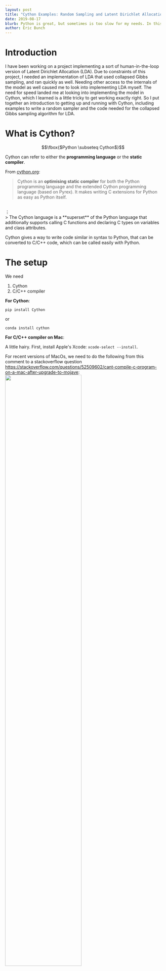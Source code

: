 ```yaml
---
layout: post
title: "Cython Examples: Random Sampling and Latent Dirichlet Allocation"
date: 2019-08-17
blurb: Python is great, but sometimes is too slow for my needs. In this post, we will walk through how to get up and running with Cython, and go through some examples including how to perform fast random sampling--even faster than numpy in some cases!--and will show how to implement the collapsed Gibbs sampler for  Latent Dirichlet Allocation.
author: Eric Bunch
---
```


# Introduction

I have been working on a project implementing a sort of human-in-the-loop version of Latent Dirichlet Allocation (LDA). Due to constraints of this project, I needed an implementation of LDA that used collapsed Gibbs sampling, and ran quickly as well. Needing other access to the internals of the model as well caused me to look into implementing LDA myself. The need for speed landed me at looking into implementing the model in Cython, which I learned is a little tricky to get working exactly right. So I put together an introduction to getting up and running with Cython, including examples to write a random sampler and the code needed for the collapsed Gibbs sampling algorithm for LDA.

# What is Cython?

$$\fbox{$Python \subseteq Cython$}$$

Cython can refer to either the **programming language** or the **static compiler**.

From [cython.org](https://cython.org/):

> Cython is an **optimising static compiler** for both the Python programming language and the extended Cython programming language (based on Pyrex). It makes writing C extensions for Python as easy as Python itself.
<br>
&#8942;
<br>
> The Cython language is a **superset** of the Python language that additionally supports calling C functions and declaring C types on variables and class attributes.


Cython gives a way to write code similar in syntax to Python, that can be converted to C/C++ code, which can be called easily with Python.

# The setup

We need
1. Cython
2. C/C++ compiler


**For Cython**:

`pip install Cython`

or

`conda install cython`

**For C/C++ compiler on Mac**:

A little hairy. First, install Apple's Xcode: `xcode-select --install`.

For recent versions of MacOs, we need to do the following from this comment to a stackoverflow question https://stackoverflow.com/questions/52509602/cant-compile-c-program-on-a-mac-after-upgrade-to-mojave:
<img src="/images/xcode_comment.png" style="width: 70%">


# Cython in a notebook

Running Cython in a notebook is fairly straightforward. To get started, we need to run a cell with this code.

```python
%load_ext Cython
```

Next, we'll go through some examples of simple functinos summing integers.

## Summing integers


```python
def sum_py(x):
    y = 0
    for i in range(x):
        y += i
    return y
```


```cython
%%cython -f -a

# the -f flag forces re-compile
# the -a flag gives output of code profile html

def sum_cy1(x):
    y = 0
    for i in range(x):
        y += i
    return y
```




<img src="/images/sum_cy1_profile.png" style="width: 70%">




```python
%%timeit

sum_py(1000)
```

    62.5 µs ± 1.56 µs per loop (mean ± std. dev. of 7 runs, 10000 loops each)



```python
%%timeit

sum_cy1(1000)
```

    37.6 µs ± 2.29 µs per loop (mean ± std. dev. of 7 runs, 10000 loops each)


We can see that the Cython function is already faster, even though we didn't make any modifications to the code. Next, let's define another Cython function `sum_cy2` where we define the types of the variables `y` and `i`, and see that we can get an even faster function.


```cython
%%cython -f -a

cpdef int sum_cy2(int x):
    cdef int y = 0
    cdef int i
    for i in range(x):
        y += i
    return y
```


<img src="/images/sum_cy2_profile.png" style="width: 70%">





```python
%%timeit

sum_cy2(1000)
```

    177 ns ± 6.95 ns per loop (mean ± std. dev. of 7 runs, 10000000 loops each)


## Executing as script

We can also write Cython code in `.pyx` files, and run the cythonizer to obtain a `.c` file, as well as a shared object `.so` file.

File structure

cython_examples  
+--python_sum.py  
+--cython_sum.pyx  
+--setup.py  

In the file `python_sum.py`:

```python
def sum_py(x):
    y = 0
    for i in range(x):
        y += i
    return y
```

In the file `cython_sum.pyx`:

```python
cpdef int sum_cy(int x):
    cdef int y = 0
    cdef int i
    for i in range(x):
        y += i
    return y
```

In the file `setup.py`:

```python
from distutils.core import setup
from Cython.Build import cythonize

setup(ext_modules = cythonize('cython_sum.pyx'))
```

To build C/C++ file and C object file from `cython_sum.pyx` file, run

```python setup.py build_ext --inplace```

This will create the files `cython_sum.c` and `cython_sum.cpython-36m-darwin.so` in the `cython_examples` directory, as well as a `build` directory.

We can now import the `sum_cy` function the `cython_sum.cpython-36m-darwin.so` object as a python object as follows.


```python
from cython_sum import sum_cy
```


```python
%%timeit

sum_cy(1000)
```

    174 ns ± 2.22 ns per loop (mean ± std. dev. of 7 runs, 10000000 loops each)


## Sampling in Cython

Next we'll explore sampling from a random distribution in Cython. One difficulty in implementing the Gibbs sampler for LDA is that it must iterate through every token of the corpus, form a probability distribution, and draw a single number from that distribution. The distributions must be formed in sequence (and not in parallel); this brings up the need for Cython. If we were drawing many numbers from a single distribution, `numpy` would be a great, fast option, but the unique structure of this model pushes us out of that nice situation. Let's walk through a few sampler functions to compare execution speeds.


```python
# choose random distribution
p = np.random.rand(10)
p = p/p.sum()
p
```




    array([0.19128002, 0.12793938, 0.13950299, 0.0326022 , 0.16675868,
           0.01937576, 0.14768875, 0.07719516, 0.09180864, 0.00584843])




```python
def sample_py(p, n_samples):
    samples = np.zeros(shape=n_samples, dtype='int')
    a = range(p.shape[0])

    for i in range(n_samples):
        samples[i] = np.random.choice(a=a, p=p, size=None)

    return samples
```


```python
%%timeit

samples = sample_py(p=p, n_samples=1000)
```

    23.9 ms ± 2.6 ms per loop (mean ± std. dev. of 7 runs, 10 loops each)



```cython
%%cython -f -a

import numpy as np
cimport numpy as np

cpdef sample_cy(
    np.ndarray[np.float64_t, ndim=1] p,
    int n_samples
):
    samples = np.zeros(shape=n_samples, dtype='int')
    cdef np.ndarray[np.int64_t, ndim=1] a = np.array(range(p.shape[0]), dtype='int')

    for i in range(n_samples):
        samples[i] = np.random.choice(a=a, p=p, size=None)

    return samples
```


<img src="/images/sample_cy_profile.png" style="width: 70%">





```python
%%timeit

samples = sample_cy(p=p, n_samples=1000)
```

    15.7 ms ± 345 µs per loop (mean ± std. dev. of 7 runs, 100 loops each)



```python
a = range(p.shape[0])
```


```python
%%timeit

samples = np.random.choice(a=a, p=p, size=1000)
```

    59.4 µs ± 4.23 µs per loop (mean ± std. dev. of 7 runs, 10000 loops each)



```cython
%%cython -f -a

import numpy as np
cimport numpy as np
from libc.stdlib cimport rand, RAND_MAX


cdef int searchsorted(double[:] arr, int length, double value) nogil:
    '''
    Bisection search (c.f. numpy.searchsorted)
    Find the index into sorted array `arr` of length `length` such that, if
    `value` were inserted before the index, the order of `arr` would be
    preserved.
    '''
    cdef int imin, imax, imid
    imin = 0
    imax = length
    while imin < imax:
        imid = imin + ((imax - imin) >> 1)
        if value > arr[imid]:
            imin = imid + 1
        else:
            imax = imid
    return imin


cpdef sample_cy_2(
    np.ndarray[np.float64_t, ndim=1] p,
    int n_samples
):
    cdef int i
    cdef double r
    cdef int[:] samples = np.zeros(shape=n_samples, dtype=np.intc)
    cdef int length = p.shape[0]

    cdef double[:] p_cumsum = p.cumsum()

    try:
        with nogil:
            for i in range(n_samples):
                r = (<double>rand()/(<double>RAND_MAX))
                samples[i] = searchsorted(p_cumsum, length, r)

        samples_out = np.array(samples, dtype='int')

        return samples_out
    except Exception as e:
        return f'exception in sample_cy_2 {e}'
```




<img src="/images/sample_cy2_profile.png" style="width: 70%">



```python
%%timeit

samples = sample_cy_2(p=p, n_samples=1000)
```

    34.1 µs ± 4.85 µs per loop (mean ± std. dev. of 7 runs, 10000 loops each)


# LDA in Cython

We implement LDA using collapsed Gibbs sampling. For this, the output of the model is a topic assignment for each occurrence of each word in the corpus.

$$
\begin{aligned}
W& - \text{number of words in corpus (unique count)}\\
D& - \text{number of documents in corpus}\\
T& - \text{number of topics}\\
C^{WT}& - \text{word-topic count matrix}\\
C^{DT}& - \text{document-topic count matrix}\\
\beta& - \text{parameter for word topic prior}\\
\alpha& - \text{parameter for topic document prior}
\end{aligned}
$$

First, topic assignemnts are randomly initialized. This model is updated iteratively in the following way. For each word $w$ in the corpus, let $t$ be the topic currently assigned to $w$, and $d$ be the document $w$ is in.

1. Decrement $C^{WT}_{w, t}$ by 1
2. Decrement $C^{DT}_{d, t}$ by 1
3. Form the distribution over topics ${\bf z} = z_1, z_2, ..., z_T$

$$
P(z_j) \varpropto \frac{C^{WT}_{w, j}+\beta}{\sum\limits_{w=1}^W C^{WT}_{w, j} + W\beta} \frac{C^{DT}_{d, j}+\alpha}{\sum\limits_{t=1}^{T}C^{DT}_{d, t}+T\alpha}
$$

4. Draw from $P({\bf z})$ to get new topic $t'$
1. Increment $C^{WT}_{w, t'}$ by 1
2. Increment $C^{DT}_{d, t'}$ by 1


```python
corpus = [
    'i like to code python and cython for data science',
    'cython is pretty cool',
    'cython is super fast and fun',
    'lda in cython for data science is cool',
]
```


```python
corpus_processed = [doc.split() for doc in corpus]
```


```python
label_encoder = LabelEncoder()
```


```python
label_encoder.fit(list(set.union(*[set(doc) for doc in corpus_processed])))
```




    LabelEncoder()




```python
corpus_processed = [label_encoder.transform(doc) for doc in corpus_processed]
```


```python
corpus_processed
```




    [array([ 8, 12, 17,  1, 14,  0,  3,  6,  4, 15]),
     array([ 3, 10, 13,  2]),
     array([ 3, 10, 16,  5,  0,  7]),
     array([11,  9,  3,  6,  4, 15, 10,  2])]




```python
alpha = 10
beta = 0.01

token_count = 0
for doc in corpus_processed:
    token_count += len(doc)

Nw = np.zeros(shape=token_count, dtype='int')
Nd = np.zeros(shape=token_count, dtype='int')

# fill Nw and Nd
token_index = 0
for doc_idx, doc in enumerate(corpus_processed):
    for word_id in doc:
        Nw[token_index] = word_id
        Nd[token_index] = doc_idx
        token_index += 1

W = len(set(Nw)) # number of words
D = len(set(Nd)) # number of documents
K = 2 # number of topics

# randomly initialize topic assignments
Nz = np.random.randint(low=0, high=K, size=token_count, dtype='int')

nzw = np.zeros(shape=(K, W), dtype='int') # topic word count matrix
ndz = np.zeros(shape=(D, K), dtype='int') # document topic count matrix

# fill ndz and nzw
for i in range(token_count):
    d = Nd[i]
    w = Nw[i]
    z = Nz[i]
    ndz[d, z] += 1
    nzw[z, w] += 1
```


```python
Nw
Nd
Nz
ndz
nzw
```




    array([ 8, 12, 17,  1, 14,  0,  3,  6,  4, 15,  3, 10, 13,  2,  3, 10, 16,
            5,  0,  7, 11,  9,  3,  6,  4, 15, 10,  2])






    array([0, 0, 0, 0, 0, 0, 0, 0, 0, 0, 1, 1, 1, 1, 2, 2, 2, 2, 2, 2, 3, 3,
           3, 3, 3, 3, 3, 3])






    array([1, 1, 1, 1, 0, 0, 1, 0, 0, 0, 0, 1, 0, 0, 1, 1, 1, 1, 1, 0, 1, 0,
           1, 1, 1, 1, 0, 1])






    array([[5, 5],
           [3, 1],
           [1, 5],
           [2, 6]])






    array([[1, 0, 1, 1, 1, 0, 1, 1, 0, 1, 1, 0, 0, 1, 1, 1, 0, 0],
           [1, 1, 1, 3, 1, 1, 1, 0, 1, 0, 2, 1, 1, 0, 0, 1, 1, 1]])




```python
def sample_topics(
    Nw,
    Nd,
    Nz,
    ndz,
    nzw,
    K,
    W,
    alpha,
    beta,
):
    N = len(Nw)
    for i in range(N):
        w = Nw[i]
        d = Nd[i]
        z = Nz[i]

        # increment nzw and ndz
        nzw[z, w] -= 1
        ndz[d, z] -= 1

        denom_a = np.sum(ndz[d,:]) + K*alpha # number of tokens in document + K*alpha
        denom_b = nzw.sum(axis=1) + W*beta # number of tokens in each topic + # of words in vocab * beta

        # calculating probability word belongs to each topic
        p_z = ((nzw[:,w] + beta) / denom_b) * ((ndz[d,:] + alpha) / denom_a)

        # draw topic for word n from multinomial using probabilities calculated above
        z_new = np.random.choice(a=range(K), p=p_z/np.sum(p_z), size=None)

        # assign new topic to word
        Nz[i] = z_new

        # decrement nzw and ndz
        nzw[z_new, w] += 1
        ndz[d, z_new] += 1
```


```python
def fit(
    iterations,
    Nw,
    Nd,
    Nz,
    ndz,
    nzw,
    K,
    W,
    alpha,
    beta,    
):
    for iteration in range(iterations):
        sample_topics(
            Nw=Nw,
            Nd=Nd,
            Nz=Nz,
            ndz=ndz,
            nzw=nzw,
            K=K,
            W=W,
            alpha=alpha,
            beta=beta,
        )

    return Nz
```


```python
%%time

fit(
    iterations=100,
    Nw=Nw,
    Nd=Nd,
    Nz=Nz,
    ndz=ndz,
    nzw=nzw,
    K=K,
    W=W,
    alpha=alpha,
    beta=beta,
)
```

    CPU times: user 174 ms, sys: 4.73 ms, total: 179 ms
    Wall time: 176 ms





    array([0, 0, 0, 1, 0, 0, 0, 0, 1, 1, 0, 1, 1, 0, 0, 1, 0, 0, 0, 1, 1, 0,
           0, 0, 1, 1, 1, 0])




```cython
%%cython -f

import numpy as np
cimport numpy as np

cpdef sample_topics_(
    int[:] Nw,
    int[:] Nd,
    int[:] Nz,
    int[:, :] ndz,
    int[:, :] nzw,
    int[:] nz,
    int K,
    int W,
    double alpha,
    double beta,
):
    cdef int N = len(Nw)
    cdef int w, d, z, i, z_new
    cdef double[:] p_z = np.zeros(shape=K, dtype=np.float64)

    try:
        for i in range(N):
            w = Nw[i]
            d = Nd[i]
            z = Nz[i]

            # decrement nzw, ndz and nz
            nzw[z, w] -= 1
            ndz[d, z] -= 1
            nz[z] -= 1

            # calculating probability word belongs to each topic
            for k in range(K):
                # beta is a double so cdivision yields a double
                p_z[k] = (nzw[k, w] + beta) / (nz[k] + beta) * (ndz[d, k] + alpha)

            # draw topic for word n from multinomial using probabilities calculated above
            z_new = np.random.choice(a=range(K), p=p_z/np.sum(p_z), size=None)

            # assign new topic to word
            Nz[i] = z_new

            # increment nzw, ndz and nz
            nzw[z_new, w] += 1
            ndz[d, z_new] += 1
            nz[z_new] += 1

    except Exception as e:
        return f'Exception in _sample_topics: {e}'


cpdef fit_(
    int iterations,
    np.ndarray[np.int64_t, ndim=1] Nw_in,
    np.ndarray[np.int64_t, ndim=1] Nd_in,    
    np.ndarray[np.int64_t, ndim=1] Nz_in,
    np.ndarray[np.int64_t, ndim=2] ndz_in,
    np.ndarray[np.int64_t, ndim=2] nzw_in,
    int K,
    int W,
    double alpha,
    double beta,
):
    cdef int it, idx
    cdef int token_count = len(Nw_in)
    Nt_np_arr = np.zeros(shape=token_count, dtype='int')
    nz = np.zeros(shape=K, dtype='int')

    try:
        Nw = Nw_in.astype(np.intc)
        Nd = Nd_in.astype(np.intc)
        Nz = Nz_in.astype(np.intc)
        nzw = nzw_in.astype(np.intc)
        ndz = ndz_in.astype(np.intc)

        for idx_wt, val_wt in enumerate(nzw.sum(axis=1)):
            nz[idx_wt] = val_wt

        nz = nz.astype(np.intc)

        for it in range(iterations):
            sample_topics_(
                Nw=Nw,
                Nd=Nd,
                Nz=Nz,
                nzw=nzw,
                ndz=ndz,
                nz=nz,
                K=K,
                W=W,
                alpha=alpha,
                beta=beta,
            )

        for idx in range(token_count):
            Nt_np_arr[idx] = Nz[idx]

        return Nt_np_arr  

    except Exception as e:
        return f'Exception in fit: {e}'
```


```python
%%time

fit_(
    iterations=100,
    Nw_in=Nw,
    Nd_in=Nd,
    Nz_in=Nz,
    ndz_in=ndz,
    nzw_in=nzw,
    K=K,
    W=W,
    alpha=alpha,
    beta=beta,
)
```

    CPU times: user 147 ms, sys: 26.8 ms, total: 174 ms
    Wall time: 154 ms





    array([1, 0, 0, 1, 1, 1, 1, 1, 1, 1, 0, 0, 1, 0, 1, 1, 0, 1, 1, 1, 1, 1,
           0, 1, 1, 1, 1, 1])




```cython
%%cython -f

import numpy as np
cimport numpy as np
from libc.stdlib cimport rand, RAND_MAX
from cython.operator cimport preincrement as inc, predecrement as dec



cdef int searchsorted(double[:] arr, int length, double value) nogil:
    '''
    Bisection search (c.f. numpy.searchsorted)
    Find the index into sorted array `arr` of length `length` such that, if
    `value` were inserted before the index, the order of `arr` would be
    preserved.
    '''
    cdef int imin, imax, imid
    imin = 0
    imax = length
    while imin < imax:
        imid = imin + ((imax - imin) >> 1)
        if value > arr[imid]:
            imin = imid + 1
        else:
            imax = imid
    return imin


cpdef sample_topics_2_(
    int[:] Nw,
    int[:] Nd,
    int[:] Nz,
    int[:, :] ndz,
    int[:, :] nzw,
    int[:] nz,
    int K,
    int W,
    double alpha,
    double beta,
):
    cdef int N = len(Nw)
    cdef int w, d, z, i, z_new
    cdef double r, dist_cum
    cdef double[:] dist_sum = np.zeros(shape=K, dtype=np.float64)

    try:
        with nogil:
            for i in range(N):
                w = Nw[i]
                d = Nd[i]
                z = Nz[i]

                # decrement nzw, ndz and nz
                dec(nzw[z, w])
                dec(ndz[d, z])
                dec(nz[z])

                # calculating probability word belongs to each topic
                dist_cum = 0
                for k in range(K):
                    # beta is a double so cdivision yields a double
                    dist_cum += (nzw[k, w] + beta) / (nz[k] + beta) * (ndz[d, k] + alpha)
                    dist_sum[k] = dist_cum

                # draw topic for word n from multinomial using probabilities calculated above
                r = (<double>rand()/(<double>RAND_MAX)) * dist_cum # dist_cum == dist_sum[-1]
                z_new = searchsorted(dist_sum, K, r)

                # assign new topic to word
                Nz[i] = z_new

                # increment nzw and ndz
                inc(nzw[z_new, w])
                inc(ndz[d, z_new])
                inc(nz[z_new])

    except Exception as e:
        return f'Exception in _sample_topics: {e}'


cpdef fit_2_(
    int iterations,
    np.ndarray[np.int64_t, ndim=1] Nw_in,
    np.ndarray[np.int64_t, ndim=1] Nd_in,    
    np.ndarray[np.int64_t, ndim=1] Nz_in,
    np.ndarray[np.int64_t, ndim=2] ndz_in,
    np.ndarray[np.int64_t, ndim=2] nzw_in,
    int K,
    int W,
    double alpha,
    double beta,
):
    cdef int it, idx
    cdef int token_count = len(Nw_in)
    Nt_np_arr = np.zeros(shape=token_count, dtype='int')
    nz = np.zeros(shape=K, dtype='int')

    try:
        Nw = Nw_in.astype(np.intc)
        Nd = Nd_in.astype(np.intc)
        Nz = Nz_in.astype(np.intc)
        nzw = nzw_in.astype(np.intc)
        ndz = ndz_in.astype(np.intc)

        for idx_wt, val_wt in enumerate(nzw.sum(axis=1)):
            nz[idx_wt] = val_wt

        nz = nz.astype(np.intc)

        for it in range(iterations):
            sample_topics_2_(
                Nw=Nw,
                Nd=Nd,
                Nz=Nz,
                nzw=nzw,
                ndz=ndz,
                nz=nz,
                K=K,
                W=W,
                alpha=alpha,
                beta=beta,
            )

        for idx in range(token_count):
            Nt_np_arr[idx] = Nz[idx]

        return Nt_np_arr  

    except Exception as e:
        return f'Exception in fit: {e}'
```




```python
%%time

fit_2_(
    iterations=100,
    Nw_in=Nw,
    Nd_in=Nd,
    Nz_in=Nz,
    ndz_in=ndz,
    nzw_in=nzw,
    K=K,
    W=W,
    alpha=alpha,
    beta=beta,
)
```

    CPU times: user 1.98 ms, sys: 1.34 ms, total: 3.32 ms
    Wall time: 2.21 ms





    array([0, 0, 2, 2, 1, 1, 1, 0, 1, 0, 1, 0, 1, 0, 1, 1, 0, 0, 1, 1, 1, 1,
           0, 1, 1, 0, 1, 0])




```python
import pickle

with open('bbc_corpus.pickle', 'rb') as f:
    bbc_corpus = pickle.load(f)
```


```python
label_encoder = LabelEncoder()
```


```python
label_encoder.fit(list(set.union(*[set(doc) for doc in bbc_corpus])))
```




    LabelEncoder()




```python
%%time

corpus_processed = [label_encoder.transform(doc) for doc in bbc_corpus]
```

    CPU times: user 4.23 s, sys: 39.3 ms, total: 4.27 s
    Wall time: 4.27 s



```python
alpha = 10
beta = 0.01

token_count = 0
for doc in corpus_processed:
    token_count += len(doc)

Nw = np.zeros(shape=token_count, dtype='int')
Nd = np.zeros(shape=token_count, dtype='int')

# fill Nw and Nd
token_index = 0
for doc_idx, doc in enumerate(corpus_processed):
    for word_id in doc:
        Nw[token_index] = word_id
        Nd[token_index] = doc_idx
        token_index += 1

W = len(set(Nw)) # number of words
D = len(set(Nd)) # number of documents
K = 5 # number of topics

# randomly initialize topic assignments
Nz = np.random.randint(low=0, high=K, size=token_count, dtype='int')

nzw = np.zeros(shape=(K, W), dtype='int') # topic word count matrix
ndz = np.zeros(shape=(D, K), dtype='int') # document topic count matrix

# fill ndz and nzw
for i in range(token_count):
    d = Nd[i]
    w = Nw[i]
    z = Nz[i]
    ndz[d, z] += 1
    nzw[z, w] += 1
```


```python
Nw
Nd
Nz
ndz
nzw
```




    array([11161, 16337, 13575, ..., 15447,  4798,  9390])






    array([   0,    0,    0, ..., 2224, 2224, 2224])






    array([4, 3, 2, ..., 2, 4, 1])






    array([[25, 32, 38, 28, 54],
           [81, 77, 83, 77, 70],
           [33, 40, 34, 37, 35],
           ...,
           [36, 26, 31, 22, 27],
           [32, 51, 38, 26, 30],
           [20, 17, 19, 21, 14]])






    array([[ 6,  1,  0, ...,  1,  0, 23],
           [ 7,  0,  1, ...,  0,  0, 22],
           [ 4,  1,  0, ...,  1,  2, 29],
           [ 6,  0,  0, ...,  1,  0, 28],
           [ 1,  2,  2, ...,  1,  0, 27]])




```python
%%time

fit(
    iterations=10,
    Nw=Nw,
    Nd=Nd,
    Nz=Nz,
    ndz=ndz,
    nzw=nzw,
    K=K,
    W=W,
    alpha=alpha,
    beta=beta,
)
```

    CPU times: user 5min 50s, sys: 3.05 s, total: 5min 53s
    Wall time: 5min 53s





    array([0, 1, 0, ..., 3, 0, 4])




```python
%%time

fit_2_(
    iterations=10,
    Nw_in=Nw,
    Nd_in=Nd,
    Nz_in=Nz,
    ndz_in=ndz,
    nzw_in=nzw,
    K=K,
    W=W,
    alpha=alpha,
    beta=beta,
)
```

    CPU times: user 321 ms, sys: 2.39 ms, total: 323 ms
    Wall time: 322 ms





    array([2, 4, 3, ..., 2, 2, 2])


We can see that the implementation of the collapsed Gibbs sampler for LDA using Cython is much faster than the implementation in Python using `numpy`.



# References
- [cython.org](https://cython.org/)
- [cython docs](https://cython.readthedocs.io/en/latest/src/tutorial/cython_tutorial.html)
- [python programming](https://pythonprogramming.net/introduction-and-basics-cython-tutorial/)
- [O'Rielly Cython book examples](https://github.com/cythonbook/examples)
- [Styvers & Griffiths](http://psiexp.ss.uci.edu/research/papers/SteyversGriffithsLSABookFormatted.pdf)
- [Monte Carlo simulation in cython](http://hplgit.github.io/teamods/MC_cython/main_MC_cython-solarized.html)
- [lda: an implementation of LDA in Python/Cython](https://github.com/lda-project/lda/)
